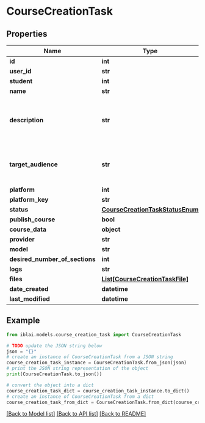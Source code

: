 # CourseCreationTask


## Properties

Name | Type | Description | Notes
------------ | ------------- | ------------- | -------------
**id** | **int** |  | [readonly] 
**user_id** | **str** |  | [readonly] 
**student** | **int** | edX user ID | [readonly] 
**name** | **str** |  | 
**description** | **str** | Description of the course to create and its requirements | 
**target_audience** | **str** | The intended audience for the course. eg. Grade 11 students. | 
**platform** | **int** |  | [readonly] 
**platform_key** | **str** |  | [readonly] 
**status** | [**CourseCreationTaskStatusEnum**](CourseCreationTaskStatusEnum.md) |  | [readonly] 
**publish_course** | **bool** |  | [optional] 
**course_data** | **object** |  | [readonly] 
**provider** | **str** |  | [optional] 
**model** | **str** |  | [optional] 
**desired_number_of_sections** | **int** |  | [optional] 
**logs** | **str** |  | [readonly] 
**files** | [**List[CourseCreationTaskFile]**](CourseCreationTaskFile.md) |  | [readonly] 
**date_created** | **datetime** |  | [readonly] 
**last_modified** | **datetime** |  | [readonly] 

## Example

```python
from iblai.models.course_creation_task import CourseCreationTask

# TODO update the JSON string below
json = "{}"
# create an instance of CourseCreationTask from a JSON string
course_creation_task_instance = CourseCreationTask.from_json(json)
# print the JSON string representation of the object
print(CourseCreationTask.to_json())

# convert the object into a dict
course_creation_task_dict = course_creation_task_instance.to_dict()
# create an instance of CourseCreationTask from a dict
course_creation_task_from_dict = CourseCreationTask.from_dict(course_creation_task_dict)
```
[[Back to Model list]](../README.md#documentation-for-models) [[Back to API list]](../README.md#documentation-for-api-endpoints) [[Back to README]](../README.md)


